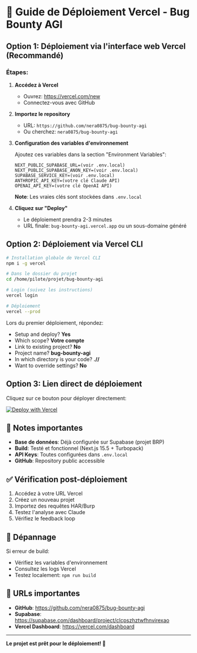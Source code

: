 # 🚀 Guide de Déploiement Vercel - Bug Bounty AGI

## Option 1: Déploiement via l'interface web Vercel (Recommandé)

### Étapes:

1. **Accédez à Vercel**
   - Ouvrez: https://vercel.com/new
   - Connectez-vous avec GitHub

2. **Importez le repository**
   - URL: `https://github.com/nera0875/bug-bounty-agi`
   - Ou cherchez: `nera0875/bug-bounty-agi`

3. **Configuration des variables d'environnement**

   Ajoutez ces variables dans la section "Environment Variables":

   ```
   NEXT_PUBLIC_SUPABASE_URL=(voir .env.local)
   NEXT_PUBLIC_SUPABASE_ANON_KEY=(voir .env.local)
   SUPABASE_SERVICE_KEY=(voir .env.local)
   ANTHROPIC_API_KEY=(votre clé Claude API)
   OPENAI_API_KEY=(votre clé OpenAI API)
   ```

   **Note**: Les vraies clés sont stockées dans `.env.local`

4. **Cliquez sur "Deploy"**
   - Le déploiement prendra 2-3 minutes
   - URL finale: `bug-bounty-agi.vercel.app` ou un sous-domaine généré

## Option 2: Déploiement via Vercel CLI

```bash
# Installation globale de Vercel CLI
npm i -g vercel

# Dans le dossier du projet
cd /home/pilote/projet/bug-bounty-agi

# Login (suivez les instructions)
vercel login

# Déploiement
vercel --prod
```

Lors du premier déploiement, répondez:
- Setup and deploy? **Yes**
- Which scope? **Votre compte**
- Link to existing project? **No**
- Project name? **bug-bounty-agi**
- In which directory is your code? **.//**
- Want to override settings? **No**

## Option 3: Lien direct de déploiement

Cliquez sur ce bouton pour déployer directement:

[![Deploy with Vercel](https://vercel.com/button)](https://vercel.com/new/clone?repository-url=https%3A%2F%2Fgithub.com%2Fnera0875%2Fbug-bounty-agi&env=NEXT_PUBLIC_SUPABASE_URL,NEXT_PUBLIC_SUPABASE_ANON_KEY,SUPABASE_SERVICE_KEY,ANTHROPIC_API_KEY,OPENAI_API_KEY)

## 📝 Notes importantes

- **Base de données**: Déjà configurée sur Supabase (projet BRP)
- **Build**: Testé et fonctionnel (Next.js 15.5 + Turbopack)
- **API Keys**: Toutes configurées dans `.env.local`
- **GitHub**: Repository public accessible

## ✅ Vérification post-déploiement

1. Accédez à votre URL Vercel
2. Créez un nouveau projet
3. Importez des requêtes HAR/Burp
4. Testez l'analyse avec Claude
5. Vérifiez le feedback loop

## 🔧 Dépannage

Si erreur de build:
- Vérifiez les variables d'environnement
- Consultez les logs Vercel
- Testez localement: `npm run build`

## 🎯 URLs importantes

- **GitHub**: https://github.com/nera0875/bug-bounty-agi
- **Supabase**: https://supabase.com/dashboard/project/clcpszhztwfhnvirexao
- **Vercel Dashboard**: https://vercel.com/dashboard

---

**Le projet est prêt pour le déploiement! 🚀**